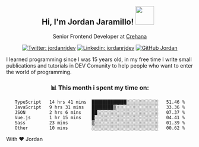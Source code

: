 <div align="center">
<h2 style="margin-right:10px;">Hi, I'm Jordan Jaramillo! <img src="https://media.giphy.com/media/Wj7lNjMNDxSmc/source.gif" width="50" > </h2>

<p>Senior Frontend Developer at <a href="https://www.crehana.com/">Crehana</a></p>

[![Twitter: jordanrjdev](https://img.shields.io/twitter/follow/jordanrjdev?style=social)](https://twitter.com/jordanrjdev)
[![Linkedin: jordanrjdev](https://img.shields.io/badge/-jordanrjdev-blue?style=flat-square&logo=Linkedin&logoColor=white&link=https://www.linkedin.com/in/jordanrjdev/)](https://www.linkedin.com/in/jordanrjdev/)
[![GitHub Jordan](https://img.shields.io/github/followers/jnadroj?label=follow&style=social)](https://github.com/jnadroj)

</div>
I learned programming since I was 15 years old, in my free time I write small publications and tutorials in DEV Comunity to help people who want to enter the world of programming.

<div align="center">

### 📊 **This month i spent my time on:**

<!--START_SECTION:waka-->

```text
TypeScript   14 hrs 41 mins  █████████████░░░░░░░░░░░░   51.46 %
JavaScript   9 hrs 31 mins   ████████▒░░░░░░░░░░░░░░░░   33.36 %
JSON         2 hrs 6 mins    ██░░░░░░░░░░░░░░░░░░░░░░░   07.37 %
Vue.js       1 hr 15 mins    █░░░░░░░░░░░░░░░░░░░░░░░░   04.41 %
Sass         23 mins         ▒░░░░░░░░░░░░░░░░░░░░░░░░   01.39 %
Other        10 mins         ░░░░░░░░░░░░░░░░░░░░░░░░░   00.62 %
```

<!--END_SECTION:waka-->

</div>

With ❤️ Jordan
